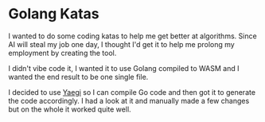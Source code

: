 # Golang Katas

I wanted to do some coding katas to help me get better at algorithms. Since AI will steal my job one day, I thought I'd get it to help me prolong my employment by creating the tool.

I didn't vibe code it, I wanted it to use Golang compiled to WASM and I wanted the end result to be one single file.

I decided to use [Yaegi](https://github.com/traefik/yaegi) so I can compile Go code and then got it to generate the code accordingly. I had a look at it and manually made a few changes but on the whole it worked quite well.
